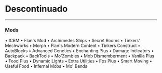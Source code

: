 # Descontinuado

---

### Mods

• ICBM
• Flan's Mod
• Archimedes Ships
• Secret Rooms
• Tinkers' Mechworks
• Morph
• Flan's Modern Content
• Tinkers Construct
• AutoBlocks
• Advanced Genetics
• Enchanting Plus
• Damage Indicators
• Backpack
• BackTools
• Mo'Zombies
• Mob Dismemberment
• Vanilla Plus
• Food Plus
• Dynamic Lights
• Extra Utilities
• Fps Plus
• Smart Moving
• Useful Food
• Infernal Mobs
• Mo' Bends